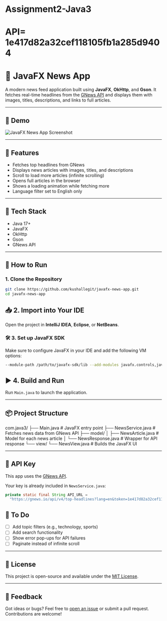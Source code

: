 # Assignment2-Java3

# API= 1e417d82a32cef118105fb1a285d9404

# 📰 JavaFX News App

A modern news feed application built using **JavaFX**, **OkHttp**, and **Gson**. It fetches real-time headlines from the [GNews API](https://gnews.io/) and displays them with images, titles, descriptions, and links to full articles.

---

## 📸 Demo

![JavaFX News App Screenshot](screenshot.png) <!-- Add an actual screenshot of your app -->

---

## 🚀 Features

- Fetches top headlines from GNews
- Displays news articles with images, titles, and descriptions
- Scroll to load more articles (infinite scrolling)
- Opens full articles in the browser
- Shows a loading animation while fetching more
- Language filter set to English only

---

## 🧰 Tech Stack

- Java 17+
- JavaFX
- OkHttp
- Gson
- GNews API

---

## 🔧 How to Run

### 1. Clone the Repository

```bash
git clone https://github.com/kushallegit/javafx-news-app.git
cd javafx-news-app
```
## 📥 2. Import into Your IDE

Open the project in **IntelliJ IDEA**, **Eclipse**, or **NetBeans**.

### 🛠️ 3. Set up JavaFX SDK

Make sure to configure JavaFX in your IDE and add the following VM options:

```bash
--module-path /path/to/javafx-sdk/lib --add-modules javafx.controls,javafx.fxml
```

## ▶️ 4. Build and Run

Run `Main.java` to launch the application.

---

## 📦 Project Structure

com.java3/ ├── Main.java # JavaFX entry point ├── NewsService.java # Fetches news data from GNews API ├── model/ │ ├── NewsArticle.java # Model for each news article │ └── NewsResponse.java # Wrapper for API response └── view/ └── NewsView.java # Builds the JavaFX UI

---

## 🔐 API Key

This app uses the [GNews API](https://gnews.io/).

Your key is already included in `NewsService.java`:

```java
private static final String API_URL =
  "https://gnews.io/api/v4/top-headlines?lang=en&token=1e417d82a32cef118105fb1a285d9404";
```
## 📌 To Do

- [ ] Add topic filters (e.g., technology, sports)
- [ ] Add search functionality
- [ ] Show error pop-ups for API failures
- [ ] Paginate instead of infinite scroll

---

## 📄 License

This project is open-source and available under the [MIT License](LICENSE).

---

## 💬 Feedback

Got ideas or bugs? Feel free to [open an issue](../../issues) or submit a pull request. Contributions are welcome!


